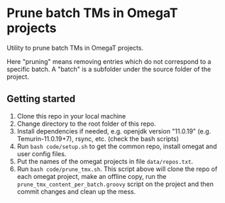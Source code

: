# Prune batch TMs in OmegaT projects

Utility to prune batch TMs in OmegaT projects. 

Here "pruning" means removing entries which do not correspond to a specific batch. A "batch" is a subfolder under the source folder of the project.

## Getting started

1. Clone this repo in your local machine
2. Change directory to the root folder of this repo.
3. Install dependencies if needed, e.g. openjdk version "11.0.19" (e.g. Temurin-11.0.19+7), rsync, etc. (check the bash scripts)
4. Run `bash code/setup.sh` to get the common repo, install omegat and user config files.
5. Put the names of the omegat projects in file `data/repos.txt`.
6. Run `bash code/prune_tmx.sh`. This script above will clone the repo of each omegat project, make an offline copy, run the `prune_tmx_content_per_batch.groovy` script on the project and then commit changes and clean up the mess.

